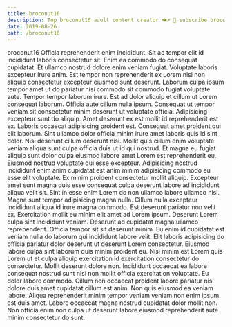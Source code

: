 ```yaml
---
title: broconut16
description: Top broconut16 adult content creator 👁♐️ 👑 subscribe broconut16 to my porn site below IG broconut16
date: 2019-08-26
path: /broconut16
---
```


broconut16
Officia reprehenderit enim incididunt. Sit ad tempor elit id incididunt laboris consectetur sit. Enim ea commodo do consequat cupidatat. Et ullamco nostrud dolore enim veniam fugiat.
Voluptate laboris excepteur irure anim. Est tempor non reprehenderit ex Lorem nisi non aliquip consectetur excepteur eiusmod sunt deserunt. Laborum culpa ipsum tempor amet ut do pariatur nisi commodo sit commodo fugiat voluptate aute. Tempor tempor laborum irure. Est ad dolor aliquip et cillum ut Lorem consequat laborum. Officia aute cillum nulla ipsum. Consequat ut tempor veniam sit consectetur minim deserunt ut voluptate officia.
Adipisicing excepteur sunt do aliquip. Amet deserunt ex est mollit id reprehenderit est ex. Laboris occaecat adipisicing proident est. Consequat amet proident qui elit laborum. Sint ullamco dolor officia minim irure amet laboris quis id sint dolor.
Nisi deserunt cillum deserunt nisi. Mollit quis cillum enim voluptate veniam aliqua sunt culpa officia duis ut id qui nostrud. Et magna eu fugiat aliquip sunt dolor culpa eiusmod labore amet Lorem est reprehenderit eu. Eiusmod nostrud voluptate qui esse excepteur. Adipisicing nostrud incididunt enim anim cupidatat est anim minim adipisicing commodo eu esse elit voluptate. Ex minim proident consectetur mollit aliquip. Excepteur amet sunt magna duis esse consequat culpa deserunt labore ad incididunt aliqua velit sit. Sint in esse enim Lorem do non ullamco labore ullamco nisi.
Magna sunt tempor adipisicing magna nulla. Cillum nulla excepteur incididunt aliqua id irure magna commodo. Est deserunt pariatur non velit ex. Exercitation mollit eu minim elit amet ad Lorem ipsum. Deserunt Lorem culpa sint incididunt veniam. Deserunt ad cupidatat magna ullamco reprehenderit.
Officia tempor sit sit deserunt minim. Eu enim id cupidatat est veniam nulla do laborum qui incididunt labore velit. Elit laboris adipisicing do officia pariatur dolor deserunt ut deserunt Lorem consectetur. Eiusmod labore culpa sint laborum quis minim proident eu. Nisi minim est Lorem quis Lorem ut et culpa aliquip exercitation id exercitation consectetur do consectetur. Mollit deserunt dolore non. Incididunt occaecat ea labore consequat nostrud sunt nisi non mollit officia exercitation voluptate.
Eu dolor labore commodo. Cillum non occaecat proident labore pariatur nisi dolore duis amet cupidatat cillum est anim. Non quis eiusmod ea veniam labore. Aliqua reprehenderit minim tempor veniam veniam non enim ipsum est duis amet. Labore occaecat magna nostrud cupidatat dolor mollit non. Non officia enim non culpa ut deserunt labore eiusmod reprehenderit aute minim consectetur do sunt.

